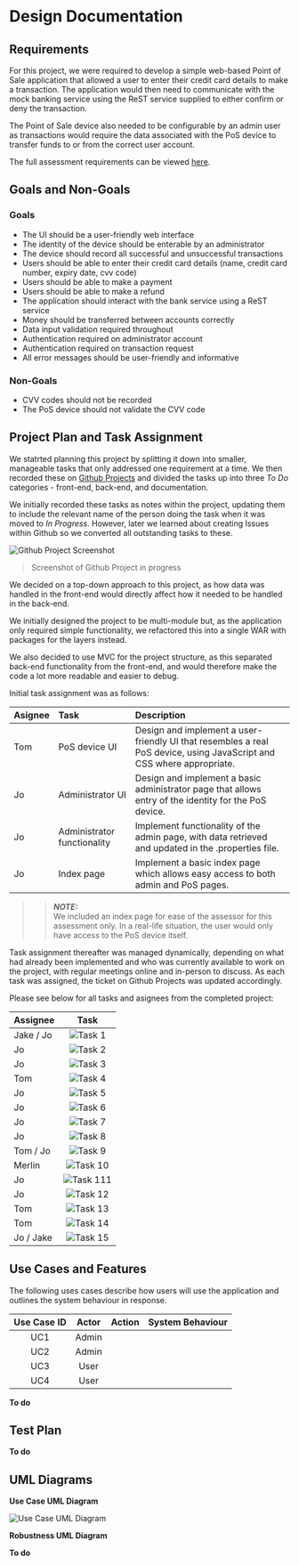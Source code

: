 # Design Documentation

## Requirements
For this project, we were required to develop a simple web-based Point of Sale application that allowed a user to enter their credit card details to make a transaction. The application would then need to communicate with the mock banking service using the ReST service supplied to either confirm or deny the transaction.

The Point of Sale device also needed to be configurable by an admin user as transactions would require the data associated with the PoS device to transfer funds to or from the correct user account.

The full assessment requirements can be viewed [here](https://learn.solent.ac.uk/pluginfile.php/2938474/mod_resource/content/1/Assessment%20Brief%20-%20COM528-504%20-%20AE1%20-%20GROUP%20%282021-2022%29%201.0.pdf).

## Goals and Non-Goals

### **Goals**

- The UI should be a user-friendly web interface
- The identity of the device should be enterable by an administrator
- The device should record all successful and unsuccessful transactions
- Users should be able to enter their credit card details (name, credit card number, expiry date, cvv code)
- Users should be able to make a payment
- Users should be able to make a refund
- The application should interact with the bank service using a ReST service
- Money should be transferred between accounts correctly
- Data input validation required throughout
- Authentication required on administrator account
- Authentication required on transaction request
- All error messages should be user-friendly and informative

### **Non-Goals**

- CVV codes should not be recorded
- The PoS device should not validate the CVV code

## Project Plan and Task Assignment

We statrted planning this project by splitting it down into smaller, manageable tasks that only addressed one requirement at a time. We then recorded these on [Github Projects](https://github.com/TomStrong/Com528-Assessment/projects/1) and divided the tasks up into three *To Do* categories - front-end, back-end, and documentation. 

We initially recorded these tasks as notes within the project, updating them to include the relevant name of the person doing the task when it was moved to *In Progress*. However, later we learned about creating Issues within Github so we converted all outstanding tasks to these.

![Github Project Screenshot](images/githubProject.PNG)
>Screenshot of Github Project in progress

We decided on a top-down approach to this project, as how data was handled in the front-end would directly affect how it needed to be handled in the back-end. 

We initially designed the project to be multi-module but, as the application only required simple functionality, we refactored this into a single WAR with packages for the layers instead.

We also decided to use MVC for the project structure, as this separated back-end functionality from the front-end, and would therefore make the code a lot more readable and easier to debug.

Initial task assignment was as follows:

| Asignee   | Task    | Description    |
| :-------------- | :-------------  |  :-------------  |  
| Tom   | PoS device UI  | Design and implement a user-friendly UI that resembles a real PoS device, using JavaScript and CSS where appropriate.
| Jo   | Administrator UI | Design and implement a basic administrator page that allows entry of the identity for the PoS device. 
| Jo   | Administrator functionality | Implement functionality of the admin page, with data retrieved and updated in the .properties file. 
| Jo   | Index page | Implement a basic index page which allows easy access to both admin and PoS pages.

>>**_NOTE:_**  
We included an index page for ease of the assessor for this assessment only. In a real-life situation, the user would only have access to the PoS device itself.

Task assignment thereafter was managed dynamically, depending on what had already been implemented and who was currently available to work on the project, with regular meetings online and in-person to discuss. As each task was assigned, the ticket on Github Projects was updated accordingly.

Please see below for all tasks and asignees from the completed project:

| Assignee        | Task     | 
| :------------- | :----------: | 
| Jake / Jo | ![Task 1](images/tasks/task1.PNG) | 
| Jo | ![Task 2](images/tasks/task2.PNG) | 
| Jo | ![Task 3](images/tasks/task3.PNG) | 
| Tom | ![Task 4](images/tasks/task4.PNG) | 
| Jo | ![Task 5](images/tasks/task5.PNG) | 
| Jo | ![Task 6](images/tasks/task6.PNG) | 
| Jo | ![Task 7](images/tasks/task7.PNG) | 
| Jo | ![Task 8](images/tasks/task8.PNG) | 
| Tom / Jo | ![Task 9](images/tasks/task9.PNG) | 
| Merlin | ![Task 10](images/tasks/task10.PNG) | 
| Jo | ![Task 111](images/tasks/task11.PNG) | 
| Jo | ![Task 12](images/tasks/task12.PNG) | 
| Tom | ![Task 13](images/tasks/task13.PNG) |
| Tom | ![Task 14](images/tasks/task14.PNG) |
| Jo / Jake | ![Task 15](images/tasks/task15.PNG) | 

## Use Cases and Features

The following uses cases describe how users will use the application and outlines the system behaviour in response. 

| Use Case ID   | Actor    | Action     | System Behaviour |
| :-------------: | :-------------:  | :-------------: | :-------------:  | 
| UC1   | Admin  |    |     | 
| UC2   | Admin |    |     | 
| UC3   | User  |    |     | 
| UC4   | User  |    |     | 

**To do**

## Test Plan

**To do**

## UML Diagrams

**Use Case UML Diagram**


![Use Case UML Diagram](UMLDiagrams/UseCaseDiagram.jpg)


**Robustness UML Diagram**

**To do**